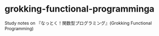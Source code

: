 # grokking-functional-programminga
Study notes on 『なっとく！関数型プログラミング』(Grokking Functional Programming)
